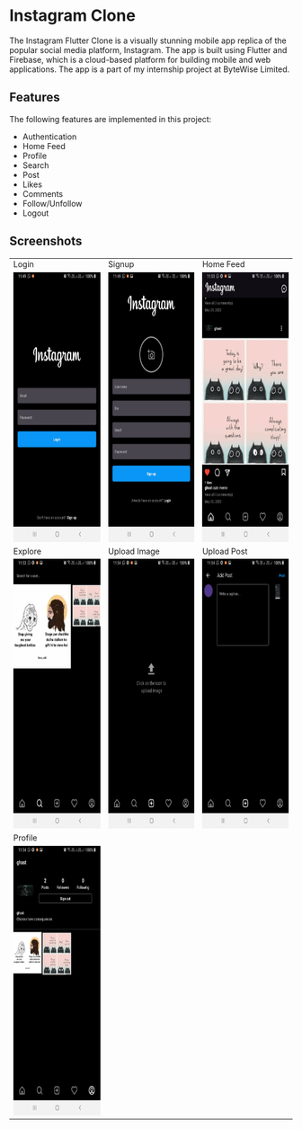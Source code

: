 # Instagram Clone

The Instagram Flutter Clone is a visually stunning mobile app replica of the popular social media platform, Instagram. The app is built using Flutter and Firebase, which is a cloud-based platform for building mobile and web applications. The app is a part of my internship project at ByteWise Limited.

## Features

The following features are implemented in this project:

- Authentication
- Home Feed
- Profile
- Search
- Post
- Likes
- Comments
- Follow/Unfollow
- Logout

## Screenshots

<table>
  <tr>
    <td>Login</td>
     <td>Signup</td>
     <td>Home Feed</td>
  </tr>
  <tr>
    <td><img src="screenshots/login.jpg" width=270 height=480></td>
    <td><img src="screenshots/signup.jpg" width=270 height=480></td>
    <td><img src="screenshots/home-feed.jpg" width=270 height=480></td>
  </tr>  <tr>
    <td>Explore</td>
     <td>Upload Image</td>
     <td>Upload Post</td>
  </tr>
  <tr>
    <td><img src="screenshots/explore.jpg" width=270 height=480></td>
    <td><img src="screenshots/image-upload.jpg" width=270 height=480></td>
    <td><img src="screenshots/upload-post.jpg" width=270 height=480></td>
  </tr><tr>
    <td>Profile</td>
  </tr>
  <tr>
    <td><img src="screenshots/profile.jpg" width=270 height=480></td>
  </tr>
 </table>
